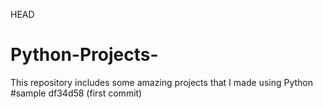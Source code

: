 HEAD
# Python-Projects-
This repository includes some amazing projects that I made using Python 
#sample
df34d58 (first commit)
